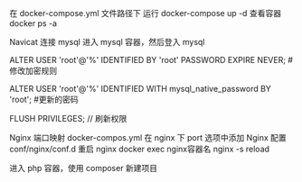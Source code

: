 在 docker-compose.yml 文件路径下 运行 docker-compose up -d
查看容器
docker ps -a

Navicat 连接 mysql
进入 mysql 容器，然后登入 mysql

ALTER USER 'root'@'%' IDENTIFIED BY 'root' PASSWORD EXPIRE NEVER;   #修改加密规则

ALTER USER 'root'@'%' IDENTIFIED WITH mysql_native_password BY 'root';   #更新的密码

FLUSH PRIVILEGES;  // 刷新权限

Nginx 端口映射  docker-compos.yml 在 nginx 下 port 选项中添加
Nginx 配置 conf/nginx/conf.d
重启 nginx  docker exec nginx容器名 nginx -s reload

进入 php 容器，使用 composer 新建项目
